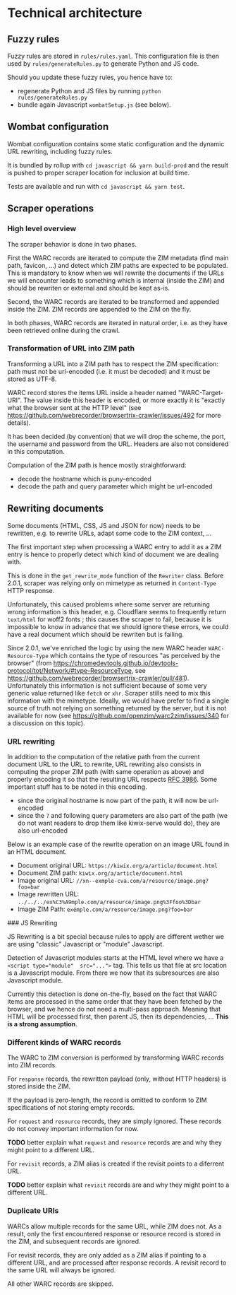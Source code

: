 # Technical architecture

## Fuzzy rules

Fuzzy rules are stored in `rules/rules.yaml`. This configuration file is then used by `rules/generateRules.py` to generate Python and JS code.

Should you update these fuzzy rules, you hence have to:
- regenerate Python and JS files by running `python rules/generateRules.py`
- bundle again Javascript `wombatSetup.js` (see below).

## Wombat configuration

Wombat configuration contains some static configuration and the dynamic URL rewriting, including fuzzy rules.

It is bundled by rollup with `cd javascript && yarn build-prod` and the result is pushed to proper scraper location for inclusion at build time.

Tests are available and run with `cd javascript && yarn test`.

## Scraper operations

### High level overview

The scraper behavior is done in two phases.

First the WARC records are iterated to compute the ZIM metadata (find main path, favicon, ...) and detect which ZIM paths are expected to be populated. This is mandatory to know when we will rewrite the documents if the URLs we will encounter leads to something which is internal (inside the ZIM) and should be rewriten or external and should be kept as-is.

Second, the WARC records are iterated to be transformed and appended inside the ZIM. ZIM records are appended to the ZIM on the fly.

In both phases, WARC records are iterated in natural order, i.e. as they have been retrieved online during the crawl.

### Transformation of URL into ZIM path

Transforming a URL into a ZIM path has to respect the ZIM specification: path must not be url-encoded (i.e. it must be decoded) and it must be stored as UTF-8.

WARC record stores the items URL inside a header named "WARC-Target-URI". The value inside this header is encoded, or more exactly it is "exactly what the browser sent at the HTTP level" (see https://github.com/webrecorder/browsertrix-crawler/issues/492 for more details).

It has been decided (by convention) that we will drop the scheme, the port, the username and password from the URL. Headers are also not considered in this computation.

Computation of the ZIM path is hence mostly straightforward:
- decode the hostname which is puny-encoded
- decode the path and query parameter which might be url-encoded

## Rewriting documents

Some documents (HTML, CSS, JS and JSON for now) needs to be rewritten, e.g. to rewrite URLs, adapt some code to the ZIM context, ...

The first important step when processing a WARC entry to add it as a ZIM entry is hence to properly detect which kind of document we are dealing with.

This is done in the `get_rewrite_mode` function of the `Rewriter` class. Before 2.0.1, scraper was relying only on mimetype as returned in `Content-Type` HTTP response.

Unfortunately, this caused problems where some server are returning wrong information is this header, e.g. Cloudflare seems to frequently return `text/html` for woff2 fonts ; this causes the scraper to fail, because it is impossible to know in advance that we should ignore these errors, we could have a real document which should be rewriten but is failing.

Since 2.0.1, we've enriched the logic by using the new WARC header `WARC-Resource-Type` which contains the type of resources "as perceived by the browser" (from https://chromedevtools.github.io/devtools-protocol/tot/Network/#type-ResourceType, see https://github.com/webrecorder/browsertrix-crawler/pull/481). Unfortunately this information is not sufficient because of some very generic value returned like `fetch` or `xhr`. Scraper stills need to mix this information with the mimetype. Ideally, we would have prefer to find a single source of truth not relying on something returned by the server, but it is not available for now (see https://github.com/openzim/warc2zim/issues/340 for a discussion on this topic).

### URL rewriting

In addition to the computation of the relative path from the current document URL to the URL to rewrite, URL rewriting also consists in computing the proper ZIM path (with same operation as above) and properly encoding it so that the resulting URL respects [RFC 3986](https://datatracker.ietf.org/doc/html/rfc3986). Some important stuff has to be noted in this encoding.

- since the original hostname is now part of the path, it will now be url-encoded
- since the `?` and following query parameters are also part of the path (we do not want readers to drop them like kiwix-serve would do), they are also url-encoded

Below is an example case of the rewrite operation on an image URL found in an HTML document.

- Document original URL: `https://kiwix.org/a/article/document.html`
- Document ZIM path: `kiwix.org/a/article/document.html`
- Image original URL: `//xn--exmple-cva.com/a/resource/image.png?foo=bar`
- Image rewritten URL: `../../../ex%C3%A9mple.com/a/resource/image.png%3Ffoo%3Dbar`
- Image ZIM Path: `exémple.com/a/resource/image.png?foo=bar`

### JS Rewriting

JS Rewriting is a bit special because rules to apply are different wether we are using "classic" Javascript or "module" Javascript.

Detection of Javascript modules starts at the HTML level where we have a `<script type="module"  src="...">` tag. This tells us that file at src location is a Javascript module. From there we now that its subresources are also Javascript module.

Currently this detection is done on-the-fly, based on the fact that WARC items are processed in the same order that they have been fetched by the browser, and we hence do not need a multi-pass approach. Meaning that HTML will be processed first, then parent JS, then its dependencies, ... **This is a strong assumption**.

### Different kinds of WARC records

The WARC to ZIM conversion is performed by transforming WARC records into ZIM records.

For `response` records, the rewritten payload (only, without HTTP headers) is stored inside the ZIM.

If the payload is zero-length, the record is omitted to conform to ZIM specifications of not storing empty records.

For `request` and `resource` records, they are simply ignored. These records do not convey important information for now.

**TODO** better explain what `request` and `resource` records are and why they might point to a different URL.

For `revisit` records, a ZIM alias is created if the revisit points to a diferrent URL.

**TODO** better explain what `revisit` records are and why they might point to a different URL.

### Duplicate URIs

WARCs allow multiple records for the same URL, while ZIM does not. As a result, only the first encountered response or resource record is stored in the ZIM, and subsequent records are ignored.

For revisit records, they are only added as a ZIM alias if pointing to a different URL, and are processed after response records. A revisit record to the same URL will always be ignored.

All other WARC records are skipped.
